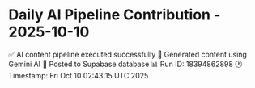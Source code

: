 # Daily AI Pipeline Contribution - 2025-10-10

✅ AI content pipeline executed successfully
🤖 Generated content using Gemini AI
💾 Posted to Supabase database
📊 Run ID: 18394862898
🕐 Timestamp: Fri Oct 10 02:43:15 UTC 2025
